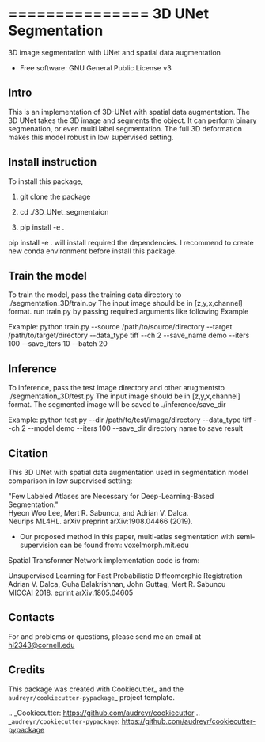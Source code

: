 ===============
3D UNet Segmentation
===============
3D image segmentation with UNet and spatial data augmentation


* Free software: GNU General Public License v3

Intro
-------
This is an implementation of 3D-UNet with spatial data augmentation. The 3D UNet takes the 3D image and segments the object.
It can perform binary segmenation, or even multi label segmentation. The full 3D deformation makes this model robust in low supervised setting.

Install instruction
-------
To install this package,

1. git clone the package

2. cd ./3D_UNet_segmentaion

3. pip install -e .

pip install -e . will install required the dependencies. I recommend to create new conda environment before install this package.

Train the model
-------
To train the model, pass the training data directory to ./segmentation_3D/train.py 
The input image should be in [z,y,x,channel] format.
run train.py by passing required arguments like following Example

Example:
python train.py --source /path/to/source/directory --target /path/to/target/directory --data_type tiff --ch 2 --save_name demo --iters 100 --save_iters 10 --batch 20

Inference
-------
To inference, pass the test image directory and other arugmentsto ./segmentation_3D/test.py 
The input image should be in [z,y,x,channel] format.
The segmented image will be saved to ./inference/save_dir

Example:
python test.py --dir /path/to/test/image/directory --data_type tiff --ch 2 --model demo --iters 100 --save_dir directory name to save result


Citation
-------
This 3D UNet with spatial data augmentation used in segmentation model comparison in low supervised setting:

"Few Labeled Atlases are Necessary for Deep-Learning-Based Segmentation." <br />
Hyeon Woo Lee, Mert R. Sabuncu, and Adrian V. Dalca. <br />
Neurips ML4HL. arXiv preprint arXiv:1908.04466 (2019).

* Our proposed method in this paper, multi-atlas segmentation with semi-supervision can be found from:
voxelmorph.mit.edu

Spatial Transformer Network implementation code is from:

Unsupervised Learning for Fast Probabilistic Diffeomorphic Registration <br />
Adrian V. Dalca, Guha Balakrishnan, John Guttag, Mert R. Sabuncu <br />
MICCAI 2018. eprint arXiv:1805.04605

Contacts
-------
For and problems or questions, please send me an email at hl2343@cornell.edu

Credits
-------

This package was created with Cookiecutter_ and the `audreyr/cookiecutter-pypackage`_ project template.

.. _Cookiecutter: https://github.com/audreyr/cookiecutter
.. _`audreyr/cookiecutter-pypackage`: https://github.com/audreyr/cookiecutter-pypackage
